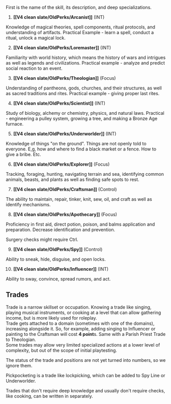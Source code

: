 First is the name of the skill, its description, and deep specializations.

1. **[[V4 clean slate/OldPerks/Arcanist]]** (INT)

Knowledge of magical theories, spell components, ritual protocols, and understanding of artifacts. Practical Example - learn a spell, conduct a ritual, unlock a magical lock.

2. **[[V4 clean slate/OldPerks/Loremaster]]** (INT)

Familiarity with world history, which means the history of wars and intrigues as well as legends and civilizations. Practical example - analyze and predict social reaction to an event.

3. **[[V4 clean slate/OldPerks/Theologian]]** (Focus)

Understanding of pantheons, gods, churches, and their structures, as well as sacred traditions and rites. Practical example - giving proper last rites.

4. **[[V4 clean slate/OldPerks/Scientist]]** (INT)

Study of biology, alchemy or chemistry, physics, and natural laws. Practical - engineering a pulley system, growing a tree, and making a Bronze Age furnace.

5. **[[V4 clean slate/OldPerks/Underworlder]]** (INT)

Knowledge of things "on the ground". Things are not openly told to everyone. E,g, how and where to find a black market or a fence. How to give a bribe. Etc.

6. **[[V4 clean slate/OldPerks/Explorer]]** (Focus)

Tracking, foraging, hunting, navigating terrain and sea, identifying common animals, beasts, and plants as well as finding safe spots to rest.

7. **[[V4 clean slate/OldPerks/Craftsman]]** (Control)

The ability to maintain, repair, tinker, knit, sew, oil, and craft as well as identify mechanisms.

8. **[[V4 clean slate/OldPerks/Apothecary]]** (Focus)

Proficiency in first aid, direct potion, poison, and balms application and preparation. Decrease identification and prevention.

Surgery checks might require Ctrl.

9. **[[V4 clean slate/OldPerks/Spy]]** (Control)

Ability to sneak, hide, disguise, and open locks.

10. **[[V4 clean slate/OldPerks/Influencer]]** (INT)

Ability to sway, convince, spread rumors, and act.

## Trades

Trade is a narrow skillset or occupation. Knowing a trade like singing, playing musical instruments, or cooking at a level that can allow gathering income, but is more likely used for roleplay.  
Trade gets attached to a domain (sometimes with one of the domains), increasing alongside it. So, for example, adding singing to Influencer or painting to the Craftsman will cost **4 point**s. Same with a Parish Priest Trade to Theologian.  
Some trades may allow very limited specialized actions at a lower level of complexity, but out of the scope of initial playtesting.

The status of the trade and positions are not yet turned into numbers, so we ignore them.

Pickpocketing is a trade like lockpicking, which can be added to Spy Line or Underworlder.

Trades that don't require deep knowledge and usually don't require checks, like cooking, can be written in separately.